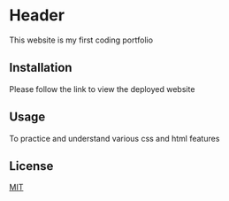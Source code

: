 # Header

This website is my first coding portfolio

## Installation

Please follow the link to view the deployed website


## Usage

To practice and understand various css and html features



## License

[MIT](https://choosealicense.com/licenses/mit/)
